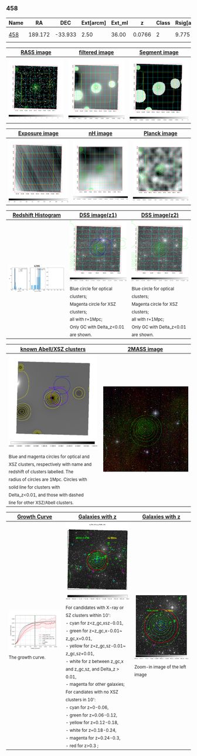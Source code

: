 <div STYLE="page-break-after: always;"></div>

### 458

|Name          |RA          |DEC      | Ext[arcm] | Ext_ml | z    | Class| Rsig[arcmin] | CRsig[c/s] | CR500[c/s] | R500[Mpc] |L500[erg/s]|F500[erg/s/cm^2]| M500[Msun]|Tx[keV]|beta|GC(XSZ,Delta_z<0.01)| GC(OPT,Delta_z<0.01)|GC|alias|
|--------------|------------|------------|---|---|-----------|--------|------|------|----|----|----|----|----|----|----|----|----|----|---|
|[458](script/458.md)     | 189.172       | -33.933       | 2.50    | 36.00   | 0.0766 | 2   | 9.775 |0.251 |0.251 |0.855 |6.364e+43 |4.417e-12 |1.911e+14 |3.270 |0.812 |MCXC, |A, |MCXC, A, |k296|

|[RASS image](../image/458/458_img.pdf)|[filtered image](../image/458/458_fil.pdf)|[Segment image](../image/458/458_seg.pdf)|
|-------------------|--------------------|-------------------|
| <img src="../image/458/458_img.png" width="300">  | <img src="../image/458/458_fil.png" width="300">   | <img src="../image/458/458_seg.png" width="300">  |

|[Exposure image](../image/458/458_mex.pdf)| [nH image](../image/458/458_nh.pdf)| [Planck image](../image/458/458_p.pdf)|
|-------------------|--------------------|-------------------|
|<img src="../image/458/458_mex.png" width="300">   | <img src="../image/458/458_nh.png" width="300">    | <img src="../image/458/458_p.png" width="300"> |

|[Redshift Histogram](../image/458/458_zg.pdf) | [DSS image(z1)](../image/458/458_dss_z1.pdf)      |  [DSS image(z2)](../image/458/458_dss_z2.pdf)    |
|-------------------|--------------------|-------------------|
|<img src="../image/458/458_zg.png" width="300"> |<img src="../image/458/458_dss_z1.png" width="300"> <sub><br>Blue circle for optical clusters; <br>Magenta circle for XSZ clusters; <br>all with r=1Mpc; <br>Only GC with Delta_z<0.01 are shown. </sub>| <img src="../image/458/458_dss_z2.png" width="300"><sub><br>Blue circle for optical clusters; <br>Magenta circle for XSZ clusters; <br>all with r=1Mpc; <br>Only GC with Delta_z<0.01 are shown. </sub> |

|[known Abell/XSZ clusters](../image/458/458_m.pdf) | [2MASS image](../image/458/458_2mass.pdf)      |
|-------------------|-------------------|
|<img src=../image/458/458_m.png width="300"> <sub><br>Blue and magenta circles for optical and <br>XSZ clusters, respectively with name and <br>redshift of clusters labelled. The <br>radius of circles are 1Mpc. Circles with <br>solid line for clusters with <br>Delta_z<0.01, and those with dashed <br>line for other XSZ/Abell clusters.        </sub>|<img src="../image/458/458_2mass.png" width="300">  |

|[Growth Curve](../image/458/458_gca_all.png) |[Galaxies with z](../image/458/458_opt_ned.pdf) |[Galaxies with z](../image/458/458_opt_ned_zoom.pdf) |
|-------------------|-------------------|-------------------|
| <img src="../image/458/458_gca_all.png" width="300"> <sub><br>The growth curve.</sub>| <img src=../image/458/458_opt_ned.png width="300"> <br><sub> For candidates with X-ray or SZ clusters within 10': <br> - cyan for z<z_gc,xsz-0.01, <br> - green for z=z_gc,x-0.01~ z_gc,x+0.01, <br> - yellow for z=z_gc,sz-0.01~ z_gc,sz+0.01, <br> - white for z between z_gc,x and z_gc,sz, and Delta_z > 0.01, <br> - magenta for other galaxies; <br>For candiates with no XSZ clusters in 10': <br> - cyan for z=0-0.06, <br> - green for z=0.06-0.12, <br> - yellow for z=0.12-0.18, <br> - white for z=0.18-0.24, <br> - magenta for z=0.24-0.3, <br> - red for z>0.3 ;  </sub>|<img src=../image/458/458_opt_ned_zoom.png width="300">  <br><sub> Zoom-in image of the left image</sub>|




